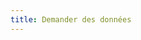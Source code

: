 ```yaml
---
title: Demander des données
---
```

<div class="container">

<DemandeForm title="Demander des données"></DemandeForm>

</div>
